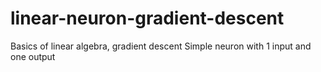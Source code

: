 # linear-neuron-gradient-descent

Basics of linear algebra, gradient descent
Simple neuron with 1 input and one output